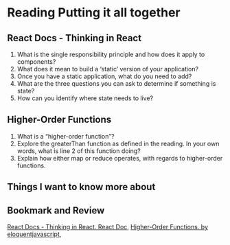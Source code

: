 # Reading Putting it all together

## React Docs - Thinking in React

1. What is the single responsibility principle and how does it apply to components?
2. What does it mean to build a ‘static’ version of your application?
3. Once you have a static application, what do you need to add?
4. What are the three questions you can ask to determine if something is state?
5. How can you identify where state needs to live?

## Higher-Order Functions

1. What is a “higher-order function”?
2. Explore the greaterThan function as defined in the reading. In your own words, what is line 2 of this function doing?
3. Explain how either map or reduce operates, with regards to higher-order functions.

## Things I want to know more about

## Bookmark and Review

[React Docs - Thinking in React. React Doc](https://reactjs.org/docs/thinking-in-react.html),
[Higher-Order Functions. by eloquentjavascript](https://eloquentjavascript.net/05_higher_order.html#h_xxCc98lOBK),
